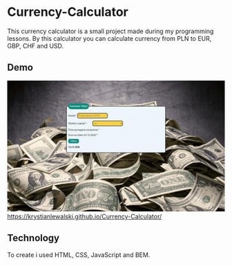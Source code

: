 # Currency-Calculator

This currency calculator is a small project made during my programming lessons.
By this calculator you can calculate currency from PLN to EUR, GBP, CHF and USD.

## Demo
![show demo](images/demo.gif)
https://krystianlewalski.github.io/Currency-Calculator/

## Technology
To create i used HTML, CSS, JavaScript and BEM.

